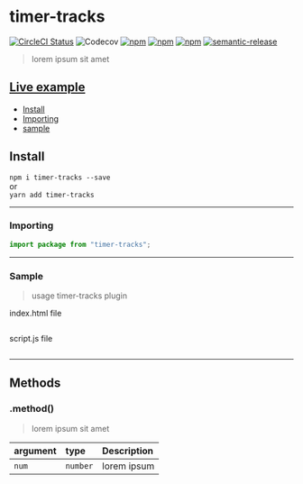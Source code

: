 # timer-tracks

[![CircleCI Status](https://circleci.com/gh/jamet-julien/timer-tracks.svg?style=shield&circle-token=:circle-token)](https://circleci.com/gh/jamet-julien/timer-tracks)
![Codecov](https://img.shields.io/codecov/c/github/jamet-julien/timer-tracks)
[![npm](https://img.shields.io/npm/dt/timer-tracks.svg?style=flat-square)](https://www.npmjs.com/package/timer-tracks)
[![npm](https://img.shields.io/npm/v/timer-tracks.svg?style=flat-square)](https://www.npmjs.com/package/timer-tracks)
[![npm](https://img.shields.io/npm/l/timer-tracks.svg?style=flat-square)](https://github.com/jamet-julien/timer-tracks/blob/master/LICENSE)
[![semantic-release](https://img.shields.io/badge/%20%20%F0%9F%93%A6%F0%9F%9A%80-semantic--release-e10079.svg)](https://github.com/semantic-release/semantic-release)

> lorem ipsum sit amet

## [Live example](https://codepen.io/jamet-julien)

-   [Install](#install)
-   [Importing](#importing)
-   [sample](#sample)

## Install <a id="install"></a>

`npm i timer-tracks --save`  
or  
`yarn add timer-tracks`

---

### Importing <a id="importing"></a>

```js
import package from "timer-tracks";
```

---

### Sample<a id="sample"></a>

> usage timer-tracks plugin

index.html file

```html

```

script.js file

```js
```

---

## Methods <a id="methods"></a>

### .method() <a id="method"></a>

> lorem ipsum sit amet

| argument | type     | Description |
| :------- | :------- | :---------- |
| `num`    | `number` | lorem ipsum |

```js
```
